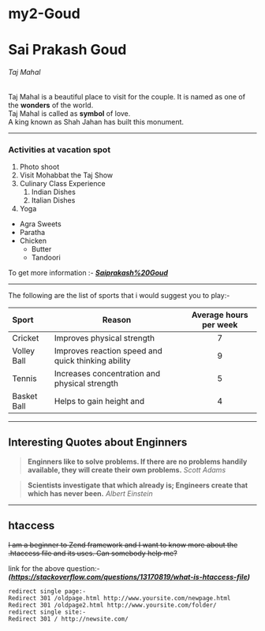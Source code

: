 # my2-Goud

# Sai Prakash Goud

###### Taj Mahal

Taj Mahal is a beautiful place to visit for the couple.
It is named as one of the **wonders** of the world.<br>
Taj Mahal is called as **symbol** of love.<br>
A king known as Shah Jahan has built this monument.

---

### Activities at vacation spot

1. Photo shoot
2. Visit Mohabbat the Taj Show
3. Culinary Class Experience
    1. Indian Dishes
    2. Italian Dishes
4. Yoga

* Agra Sweets
* Paratha
* Chicken
    * Butter
    * Tandoori

To get more information :- ***[Saiprakash%20Goud](MyStats.md)***

---

The following are the list of sports that i would suggest you to play:- 

|Sport|Reason|Average hours per week|
|:---|---|:---:|
|Cricket|Improves physical strength|7|
|Volley Ball|Improves reaction speed and quick thinking ability|9|
|Tennis|Increases concentration and physical strength|5|
|Basket Ball|Helps to gain height and|4|

---

## Interesting Quotes about Enginners

>**Enginners like to solve problems. If there are no problems handily available, they will create their own problems.** *Scott Adams*

>**Scientists investigate that which already is; Engineers create that which has never been.** *Albert Einstein*

---

## htaccess 

~~I am a beginner to Zend framework and I want to know more about the .htaccess file and its uses. Can somebody help me?~~

link for the above question:- ***(https://stackoverflow.com/questions/13170819/what-is-htaccess-file)***

~~~
redirect single page:-
Redirect 301 /oldpage.html http://www.yoursite.com/newpage.html
Redirect 301 /oldpage2.html http://www.yoursite.com/folder/
redirect single site:-
Redirect 301 / http://newsite.com/
~~~